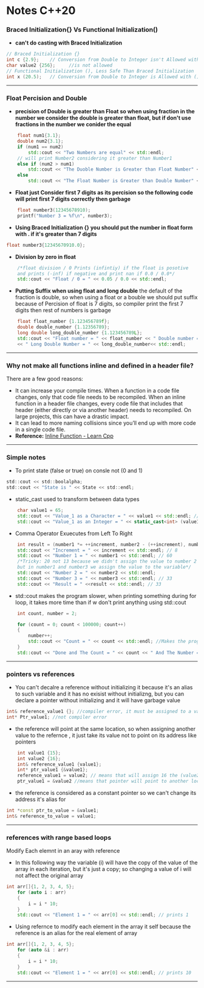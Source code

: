 # Notes C++20
### Braced Initialization{} Vs Functional Initialization()
 - **can't do casting with Braced Initialization**
```cpp
// Braced Initialization {}
int c {2.9};    // Conversion from Double to Integer isn't Allowed with {}
char value2 {256};     //is not allowed 
// Functional Initialization (), Less Safe Than Braced Initialization
int x (20.5);   // Conversion from Double to Integer is Allowed with ()
```
---
### Float Percision and Double
 - **precision of Double is greater than Float so when using fraction in the number we consider the double is greater than float, but if don't use fractions in the number we conider the equal**
```cpp
    float num1{3.1};
    double num2{3.1};
    if (num1 == num2)
        std::cout << "Two Numbers are equal" << std::endl;
    // will print Number2 considering it greater than Number1
    else if (num2 > num1)
        std::cout << "The Duoble Number is Greater than Float Number" << std::endl;
    else
        std::cout << "The Float Number is Greater than Double Number" << std::endl;
```
 - **Float just Consider first 7 digits as its percision so the following code will print first 7 digits correctly then garbage**
```cpp
    float number3(12345678910);
    printf("Number 3 = %f\n", number3);
```
 - **Using Braced Initialization {} you should put the number in float form with . if it's greater than 7 digits**
```cpp
float number3{12345670910.0};
```
 - **Division by zero in float**
```cpp
    /*float division / 0 Prints (infintiy) if the float is posotive 
    and prints (-inf) if negative and print nan if 0.0 / 0.0*/
    std::cout << "Float / 0 = " << 0.05 / 0.0 << std::endl;
```
 - **Putting Suffix when using float and long double**
the default of the fraction is double, so when using a float or a bouble we should put suffix because of Percision of float is 7 digits, so compiler print the first 7 digits then rest of numbers is garbage
```cpp
    float float_number {1.123456789f}; 
    double double_number {1.12356789};
    long double long_double_number {1.123456789L};
    std::cout << "Float number = " << float_number << " Double number = " << double_number
    << " Long Double Number = " << long_double_number<< std::endl;
```
---
### Why not make all functions inline and defined in a header file?

There are a few good reasons:

 - It can increase your compile times. When a function in a code file changes, only that code file needs to be recompiled. When an inline function in a header file changes, every code file that includes that header (either directly or via another header) needs to recompiled. On large projects, this can have a drastic impact.
 - It can lead to more naming collisions since you’ll end up with more code in a single code file.
 - **Reference:** [Inline Function - Learn Cpp](https://www.learncpp.com/cpp-tutorial/inline-functions-and-variables/)
---
### Simple notes 
 - To print state (false or true) on consle not (0 and 1)
```c
std::cout << std::boolalpha;
std::cout << "State is " << State << std::endl;
```
 - static_cast used to transform between data types
```cpp
    char value1 = 65;
    std::cout << "Value_1 as a Character = " << value1 << std::endl; //prints A
    std::cout << "Value_1 as an Integer = " << static_cast<int> (value1) << std::endl; //prints 65
```
 - Comma Operator Exuecutes from Left To Right
```cpp
    int result = (number1 *= ++increment, number2 - (++increment), number3 += ++increment);
    std::cout << "Increment = " << increment << std::endl; // 8
    std::cout << "Number 1 = " << number1 << std::endl; // 60
    /*Tricky: 20 not 13 because we didn't assign the value to number 2 
    but in number1 and number3 we assign the value to the variable*/
    std::cout << "Number 2 = " << number2 << std::endl; 
    std::cout << "Number 3 = " << number3 << std::endl; // 33
    std::cout << "Result = " <<result << std::endl; // 33
```
 - std::cout makes the program slower, when printing something during for loop, it takes more time than if w don't print anything using std::cout
```cpp
    int count, number = 2;

    for (count = 0; count < 100000; count++)
    {
        number++;
        std::cout << "Count = " << count << std::endl; //Makes the program much slower
    }
    std::cout << "Done and The Count = " << count << " And The Number = " << number << std::endl;
```

---
### pointers vs references
 - You can't decalre a reference without initializing it because it's an alias to such variable and it has no exisist without initializng, but you can declare a pointer without initializing and it will have garbage value
```cpp
int& reference_value1 {}; //compiler error, it must be assigned to a variable
int* Ptr_value1; //not compiler error
```
 - the reference will point at the same location, so when assigning another value to
    the refernce , it just take its value not to point on its address like pointers
```cpp
    int value1 {15};
    int value2 {16};
    int& reference_value1 {value1};
    int* ptr_value1 {&value1};
    reference_value1 = value2; // means that will assign 16 the (value2) to value1 without any change in Addresses
    ptr_value1 = &value2 //means that pointer will point to another location and have its value
```
 - the reference is considered as a constant pointer so we can't change its address it's alias for
```cpp
int *const ptr_to_value = &value1;
int& reference_to_value = value1;
```
---
### references with range based loops
Modify Each elemnt in an aray with reference
 - In this following way the variable (i) will have the copy of the value of the array in each iteration, but it's just a copy; so changing a value of i will not affect the original array
```cpp
int arr[]{1, 2, 3, 4, 5};
    for (auto i : arr)
    {
        i = i * 10;
    }
    std::cout << "Element 1 = " << arr[0] << std::endl; // prints 1
```
 - Using refernce to modify each element in the array it self because the reference is
    an alias for the real element of array
```cpp
int arr[]{1, 2, 3, 4, 5};
    for (auto &i : arr)
    {
        i = i * 10;
    }
    std::cout << "Element 1 = " << arr[0] << std::endl; // prints 10
```
---





